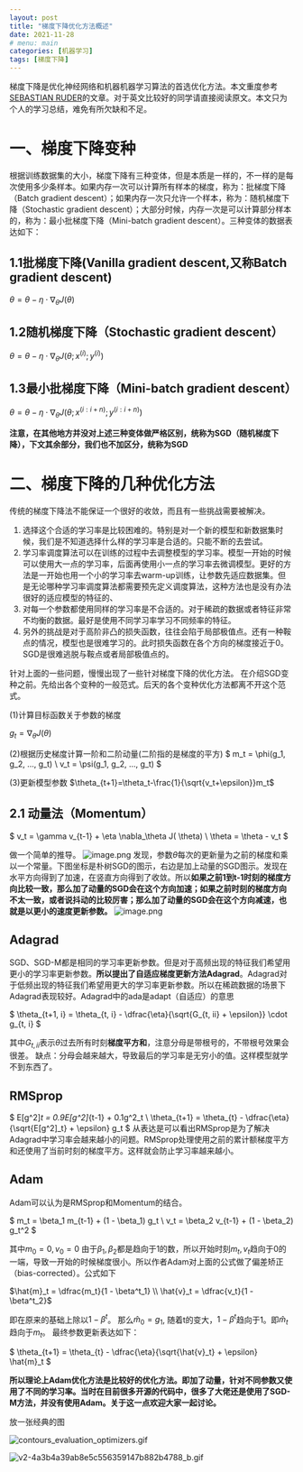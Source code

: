 ```yaml
---
layout: post
title: "梯度下降优化方法概述"
date: 2021-11-28
# menu: main
categories: [机器学习]
tags: [梯度下降]
---
```



梯度下降是优化神经网络和机器机器学习算法的首选优化方法。本文重度参考[SEBASTIAN RUDER](https://ruder.io/optimizing-gradient-descent/)的文章。对于英文比较好的同学请直接阅读原文。本文只为个人的学习总结，难免有所欠缺和不足。

# 一、梯度下降变种
根据训练数据集的大小，梯度下降有三种变体，但是本质是一样的，不一样的是每次使用多少条样本。如果内存一次可以计算所有样本的梯度，称为：批梯度下降（Batch gradient descent）；如果内存一次只允许一个样本，称为：随机梯度下降（Stochastic gradient descent）；大部分时候，内存一次是可以计算部分样本的，称为：最小批梯度下降（Mini-batch gradient descent）。三种变体的数据表达如下：
## 1.1批梯度下降(Vanilla gradient descent,又称Batch gradient descent)

$\theta = \theta - \eta \cdot \nabla_\theta J( \theta)$

## 1.2随机梯度下降（Stochastic gradient descent）

$\theta = \theta - \eta \cdot \nabla_\theta J( \theta; x^{(i)}; y^{(i)})$

## 1.3最小批梯度下降（Mini-batch gradient descent）

$\theta = \theta - \eta \cdot \nabla_\theta J( \theta; x^{(i:i+n)}; y^{(i:i+n)})$

**注意，在其他地方并没对上述三种变体做严格区别，统称为SGD（随机梯度下降），下文其余部分，我们也不加区分，统称为SGD**

# 二、梯度下降的几种优化方法

传统的梯度下降法不能保证一个很好的收敛，而且有一些挑战需要被解决。

1. 选择这个合适的学习率是比较困难的。特别是对一个新的模型和新数据集时候，我们是不知道选择什么样的学习率是合适的。只能不断的去尝试。
2. 学习率调度算法可以在训练的过程中去调整模型的学习率。模型一开始的时候可以使用大一点的学习率，后面再使用小一点的学习率去微调模型。更好的方法是一开始也用一个小的学习率去warm-up训练，让参数先适应数据集。但是无论哪种学习率调度算法都需要预先定义调度算法，这种方法也是没有办法很好的适应模型的特征的、
3. 对每一个参数都使用同样的学习率是不合适的。对于稀疏的数据或者特征非常不均衡的数据。最好是使用不同学习率学习不同频率的特征。
4. 另外的挑战是对于高阶非凸的损失函数，往往会陷于局部极值点。还有一种鞍点的情况，模型也是很难学习的。此时损失函数在各个方向的梯度接近于0。SGD是很难逃脱与鞍点或者局部极值点的。

针对上面的一些问题，慢慢出现了一些针对梯度下降的优化方法。
在介绍SGD变种之前。先给出各个变种的一般范式。后天的各个变种优化方法都离不开这个范式。

(1)计算目标函数关于参数的梯度

$g_t = \nabla_\theta J( \theta)$

(2)根据历史梯度计算一阶和二阶动量(二阶指的是梯度的平方)
$
m_t = \phi(g_1, g_2, ..., g_t) \\
v_t = \psi(g_1, g_2, ..., g_t)
$

(3)更新模型参数
$\theta_{t+1}=\theta_t-\frac{1}{\sqrt{v_t+\epsilon}}m_t$

## 2.1 动量法（Momentum）

$
v_t = \gamma v_{t-1} + \eta \nabla_\theta J( \theta) \\
\theta = \theta - v_t
$

做一个简单的推导。
![image.png](/梯度下降优化方法概述/8596800-ede037f589c8bdd1.png)
发现，参数$\theta$每次的更新量为之前的梯度和乘以一个常量。下图坐标是朴树SGD的图示，右边是加上动量的SGD图示。发现在水平方向得到了加速，在竖直方向得到了收敛。所以**如果之前1到t-1时刻的梯度方向比较一致，那么加了动量的SGD会在这个方向加速；如果之前时刻的梯度方向不太一致，或者说抖动的比较厉害；那么加了动量的SGD会在这个方向减速，也就是以更小的速度更新参数。**
![image.png](/梯度下降优化方法概述/8596800-cb032dfb84f1a266.png)

## Adagrad
SGD、SGD-M都是相同的学习率更新参数。但是对于高频出现的特征我们希望用更小的学习率更新参数。**所以提出了自适应梯度更新方法Adagrad**。Adagrad对于低频出现的特征我们希望用更大的学习率更新参数。所以在稀疏数据的场景下Adagrad表现较好。Adagrad中的ada是adapt（自适应）的意思

$
\theta_{t+1, i} = \theta_{t, i} - \dfrac{\eta}{\sqrt{G_{t, ii} + \epsilon}} \cdot g_{t, i}
$

其中$G_{t,ii}$表示$\theta$过去所有时刻**梯度平方和**，注意分母是带根号的，不带根号效果会很差。
缺点：分母会越来越大，导致最后的学习率是无穷小的值。这样模型就学不到东西了。

## RMSprop

$
E[g^2]_t = 0.9E[g^2]_{t-1} + 0.1g^2_t \\
\theta_{t+1} = \theta_{t} - \dfrac{\eta}{\sqrt{E[g^2]_t} + \epsilon} g_t
$
从表达是可以看出RMSprop是为了解决Adagrad中学习率会越来越小的问题。RMSprop处理使用之前的累计额梯度平方和还使用了当前时刻的梯度平方。这样就会防止学习率越来越小。

## Adam

Adam可以认为是RMSprop和Momentum的结合。

$
m_t = \beta_1 m_{t-1} + (1 - \beta_1) g_t \\
v_t = \beta_2 v_{t-1} + (1 - \beta_2) g_t^2
$

其中$m_0=0, v_0=0$
由于$\beta_1, \beta_2$都是趋向于1的数，所以开始时刻$m_t,v_t$趋向于0的一端，导致一开始的时候梯度很小。所以作者Adam对上面的公式做了偏差矫正（bias-corrected）。公式如下

$\hat{m}_t = \dfrac{m_t}{1 - \beta^t_1} \\
\hat{v}_t = \dfrac{v_t}{1 - \beta^t_2}$

即在原来的基础上除以$1-\beta^t$。 那么$\hat{m}_0=g_1$, 随着t的变大，$1-\beta^t$趋向于1。即$\hat{m}_t$趋向于$m_t$。
最终参数更新表达如下：

$
\theta_{t+1} = \theta_{t} - \dfrac{\eta}{\sqrt{\hat{v}_t} + \epsilon} \hat{m}_t
$

**所以理论上Adam优化方法是比较好的优化方法。即加了动量，针对不同参数又使用了不同的学习率。当时在目前很多开源的代码中，很多了大佬还是使用了SGD-M方法，并没有使用Adam。关于这一点欢迎大家一起讨论。**

放一张经典的图

![contours_evaluation_optimizers.gif](/梯度下降优化方法概述/8596800-b9e30e118b426b74.gif)

![v2-4a3b4a39ab8e5c556359147b882b4788_b.gif](/梯度下降优化方法概述/8596800-66130952db79139d.gif)